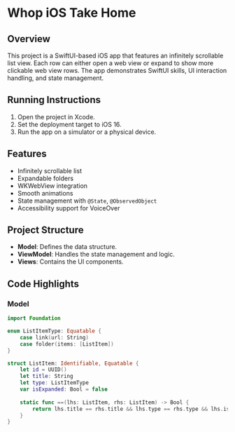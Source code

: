 # Whop iOS Take Home

## Overview

This project is a SwiftUI-based iOS app that features an infinitely scrollable list view. Each row can either open a web view or expand to show more clickable web view rows. The app demonstrates SwiftUI skills, UI interaction handling, and state management.

## Running Instructions

1. Open the project in Xcode.
2. Set the deployment target to iOS 16.
3. Run the app on a simulator or a physical device.

## Features

- Infinitely scrollable list
- Expandable folders
- WKWebView integration
- Smooth animations
- State management with `@State`, `@ObservedObject`
- Accessibility support for VoiceOver

## Project Structure

- **Model**: Defines the data structure.
- **ViewModel**: Handles the state management and logic.
- **Views**: Contains the UI components.

## Code Highlights

### Model

```swift
import Foundation

enum ListItemType: Equatable {
    case link(url: String)
    case folder(items: [ListItem])
}

struct ListItem: Identifiable, Equatable {
    let id = UUID()
    let title: String
    let type: ListItemType
    var isExpanded: Bool = false
    
    static func ==(lhs: ListItem, rhs: ListItem) -> Bool {
        return lhs.title == rhs.title && lhs.type == rhs.type && lhs.isExpanded == rhs.isExpanded
    }
}
